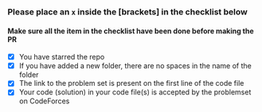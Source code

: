 ### Please place an `x` inside the [brackets] in the checklist below
#### Make sure all the item in the checklist have been done before making the PR

- [x] You have starred the repo
- [x] If you have added a new folder, there are no spaces in the name of the folder
- [x] The link to the problem set is present on the first line of the code file
- [x] Your code (solution) in your code file(s) is accepted by the problemset on CodeForces
